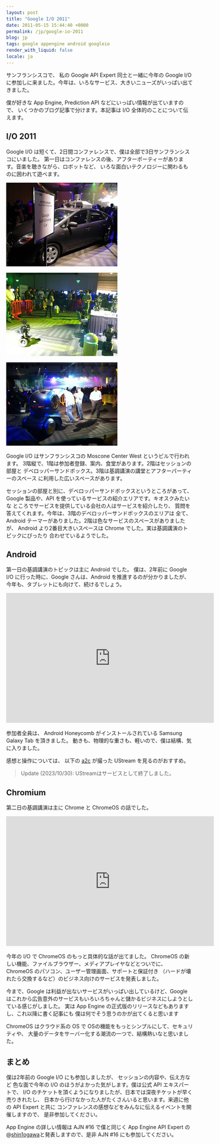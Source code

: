 ```yaml
---
layout: post
title: "Google I/O 2011"
date: 2011-05-15 15:44:40 +0000
permalink: /jp/google-io-2011
blog: jp
tags: google appengine android googleio
render_with_liquid: false
locale: ja
---
```


サンフランシスコで、 私の Google API Expert 同士と一緒に今年の Google I/O
に参加しに来ました。今年は、いろなサービス、大きいニューズがいっぱい出てきました。

僕が好きな App Engine, Prediction API などにいっぱい情報が出ていますので、
いくつかのブログ記事で分けます。本記事は I/O 全体的のことについて伝えます。

## I/O 2011

Google I/O は短くて、2日間コンファレンスで、僕は全部で3日サンフランシスコにいました。
第一日はコンファレンスの後、アフターポーティーがあります。音楽を聴きながら、ロボットなど、
いろな面白いテクノロジーに関わるものに囲われて遊べます。

![Car](/assets/images/657/car_small.jpg)

![Robots](/assets/images/657/robots_small.jpg)

![Pod](/assets/images/657/pod_small.jpg)

Google I/O はサンフランシスコの Moscone Center West というビルで行われます。
3階縦で、1階は参加者登録、案内、食堂があります。2階はセッションの部屋と
デベロッパーサンドボックス。3階は基調講演の講堂とアフターパーティーのスペース
に利用した広いスペースがあります。

セッションの部屋と別に、デベロッパーサンドボックスというところがあって、
Google 製品や、API を使っているサービスの紹介エリアです。キオスクみたいな
ところでサービスを提供している会社の人はサービスを紹介したり、
質問を答えてくれます。今年は、3階のデベロッパーサンドボックスのエリアは
全て、Android テーマーがありました。2階は色なサービスのスペースがありましたが、
Android より2番目大きいスペースは Chrome でした。実は基調講演のトピックにぴったり
合わせているようでした。

## Android

第一日の基調講演のトピックは主に Android でした。 僕は、2年前に Google I/O
に行った時に、Google さんは、Android を推進するのが分かりましたが、
今年も、タブレットにも向けて、続けるでしょう。

<iframe width="560" height="349" src="http://www.youtube.com/embed/OxzucwjFEEs" frameborder="0" allowfullscreen></iframe>

参加者全員は、 Android Honeycomb がインストールされている Samsung Galaxy Tab
を頂きました。 動きも、物理的な重さも、軽いので、僕は結構、気に入りました。

感想と操作については、 以下の [a2c](http://twitter.com/atusi) が撮った UStream を見るのがおすすめ。

> Update (2023/10/30): UStreamはサービスとして終了しました。

## Chromium

第二日の基調講演は主に Chrome と ChromeOS の話でした。

<iframe width="560" height="349" src="http://www.youtube.com/embed/MiYND_zvIc0" frameborder="0" allowfullscreen></iframe>

今年の I/O で ChromeOS のもっと具体的な話が出てました。 ChromeOS
の新しい機能、ファイルブラウザー、メディアプレイヤなどとついでに、
ChromeOS のパソコン、ユーザー管理画面、サポートと保証付き
（ハードが壊れたら交換するなど）のビジネス向けのサービスを発表しました。

今まで、Google は利益が出ないサービスがいっぱい出しているけど、Google
はこれから広告意外のサービスもいろいろちゃんと儲かるビジネスにしようとしている感じがしました。
実は App Engine の正式版のリリースなどもありますし、これ以降に書く記事にも
僕は何でそう思うのかが出てくると思います

ChromeOS はクラウド系の OS で OSの機能をもっとシンプルにして、セキュリティや、
大量のデータをサーバー化する潮流の一つで、結構熱いなと思いました。

## まとめ

僕は2年前の Google I/O にも参加しましたが、 セッションの内容や、伝え方など
色な面で今年の I/O のほうがよかった気がします。僕は公式 API エキスパートで、
I/O のチケットを頂くようになりましたが、日本では深夜チケットが早く売りきれたし、
日本から行けなかった人がたくさんいると思います。来週に他の API Expert と共に
コンファレンスの感想などをみんなに伝えるイベントを開催しますので、
是非参加してください。

App Engine の詳しい情報は AJN #16 で僕と同じく App Engine API Expert の
@[shin1ogawa](http://twitter.com/shin1ogawa)と発表しますので、是非 AJN #16
にも参加してください。

